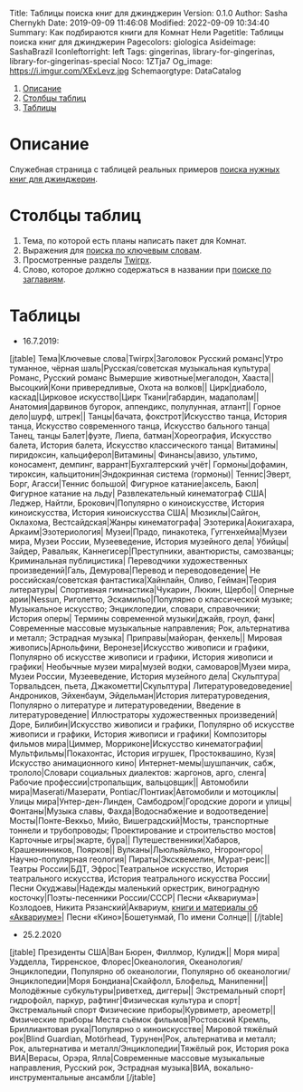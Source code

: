 Title: Таблицы поиска книг для джинджерин
Version: 0.1.0
Author: Sasha Chernykh
Date: 2019-09-09 11:46:08
Modified: 2022-09-09 10:34:40
Summary: Как подбираются книги для Комнат Нели
Pagetitle: Таблицы поиска книг для джинджерин
Pagecolors: giologica
Asideimage: SashaBrazil
Iconleftorright: left
Tags: gingerinas, library-for-gingerinas, library-for-gingerinas-special
Noco: 1ZTja7
Og_image: https://i.imgur.com/XExLevz.jpg
Schemaorgtype: DataCatalog

<!-- MarkdownTOC -->

1. [Описание](#Описание)
1. [Столбцы таблиц](#Столбцы-таблиц)
1. [Таблицы](#Таблицы)

<!-- /MarkdownTOC -->

<a id="Описание"></a>
# Описание

Служебная страница с таблицей реальных примеров [поиска нужных книг для джинджерин](../Gingerinas/Грейзи-Фа#Поиск-литературы).

<a id="Столбцы-таблиц"></a>
# Столбцы таблиц

1. Тема, по которой есть планы написать пакет для Комнат.
1. Выражения для [поиска по ключевым словам](../Gingerinas/Грейзи-Фа#По-ключевым-словам).
1. Просмотренные разделы [Twirpx](../Gingerinas/Грейзи-Фа#Twirpx).
1. Слово, которое должно содержаться в названии при [поиске по заглавиям](../Gingerinas/Грейзи-Фа#По-названию).

<a id="Таблицы"></a>
# Таблицы

+ 16.7.2019:

[jtable]
Тема|Ключевые слова|Twirpx|Заголовок
Русский романс|Утро туманное, чёрная шаль|Русская/советская музыкальная культура|Романс, Русский романс
Вымершие животные|мегалодон, Хааста||
Высоцкий|Кони привередливые, Охота на волков||
Цирк|диаболо, каскад|Цирковое искусство|Цирк
Ткани|габардин, мадаполам||
Анатомия|дарвинов бугорок, аппендикс, полулунная, атлант||
Горное дело|шурф, штрек||
Танцы|бачата, фокстрот|Искусство танца, История танца, Искусство современного танца, Искусство бального танца|Танец, танцы
Балет|фуэте, Лиепа, батман|Хореография, Искусство балета, История балета, Искусство классического танца|
Витамины|пиридоксин, кальциферол|Витамины|
Финансы|авизо, ультимо, коносамент, демпинг, варрант|Бухгалтерский учёт|
Гормоны|дофамин, тироксин, кальцитонин|Эндокринная система (гормоны)|
Теннис|Эверт, Борг, Агасси|Теннис большой|
Фигурное катание|аксель, Баюл|Фигурное катание на льду|
Развлекательный кинематограф США|Леджер, Найтли, Брокович|Популярно о киноискусстве, История киноискусства, История киноискусства США|
Мюзиклы|Сайгон, Оклахома, Вестсайдская|Жанры кинематографа|
Эзотерика|Аокигахара, Аркаим|Эзотериология|
Музеи|Прадо, пинакотека, Гуггенхейма|Музеи мира, Музеи России, Музееведение, История музейного дела|
Убийцы|Зайдер, Равальяк, Каннегисер|Преступники, авантюристы, самозванцы; Криминальная публицистика|
Переводчики художественных произведений|Галь, Демурова|Перевод и переводоведение|
Не российская/советская фантастика|Хайнлайн, Оливо, Гейман|Теория литературы|
Спортивная гимнастика|Чукарин, Люкин, Щербо||
Оперные арии|Nessun, Риголетто, Эскамильо|Популярно о классической музыке; Музыкальное искусство; Энциклопедии, словари, справочники; История оперы|
Термины современной музыки|джайв, гроул, фанк|Современные массовые музыкальные направления; Рок, альтернатива и металл; Эстрадная музыка|
Приправы|майоран, фенхель||
Мировая живопись|Арнольфини, Веронезе|Искусство живописи и графики, Популярно об искусстве живописи и графики, История живописи и графики|
Необычные музеи мира|музей водки, самоваров|Музеи мира, Музеи России, Музееведение, История музейного дела|
Скульптура|Торвальдсен, пьета, Джакометти|Скульптура|
Литературоведоведение|Андроников, Эйхенбаум, Эйдельман|История литературоведения, Популярно о литературе и литературоведении, Введение в литературоведение|
Иллюстраторы художественных произведений|Доре, Билибин|Искусство живописи и графики, Популярно об искусстве живописи и графики, История живописи и графики|
Композиторы фильмов мира|Циммер, Морриконе|Искусство кинематографии|
Мультфильмы|Покахонтас, История игрушек, Простоквашино, Кузя|Искусство анимационного кино|
Интернет-мемы|шушпанчик, сабж, трололо|Словари социальных диалектов: жаргонов, арго, сленга|
Рабочие профессии|стропальщик, вальцовщик||
Автомобили мира|Maserati/Мазерати, Pontiac/Понтиак|Автомобили и мотоциклы|
Улицы мира|Унтер-ден-Линден, Самбодром|Городские дороги и улицы|
Фонтаны|Музыка славы, Фахда|Водоснабжение и водоотведение|
Мосты|Понте-Веккьо, Мийо, Вишеградский|Мосты, транспортные тоннели и трубопроводы; Проектирование и строительство мостов|
Карточные игры|экарте, бура||
Путешественники|Хабаров, Крашенинников, Поярков||
Вулканы|Льюльяйльяко, Нгоронгоро|Научно-популярная геология|
Пираты|Эксквемелин, Мурат-реис||
Театры России|БДТ, Эфрос|Театральное искусство, История театрального искусства, История театрального искусства России|
Песни Окуджавы|Надежды маленький оркестрик, виноградную косточку|Поэты-песенники России/СССР|
Песни «Аквариума»|Козлодоев, Никита Рязанский|Аквариум, [книги и материалы об «Аквариуме»](https://ru.wikipedia.org/wiki/%D0%90%D0%BA%D0%B2%D0%B0%D1%80%D0%B8%D1%83%D0%BC_(%D0%B3%D1%80%D1%83%D0%BF%D0%BF%D0%B0)#%D0%9A%D0%BD%D0%B8%D0%B3%D0%B8_%D0%B8_%D0%BC%D0%B0%D1%82%D0%B5%D1%80%D0%B8%D0%B0%D0%BB%D1%8B_%D0%BE%D0%B1_%C2%AB%D0%90%D0%BA%D0%B2%D0%B0%D1%80%D0%B8%D1%83%D0%BC%D0%B5%C2%BB)|
Песни «Кино»|Бошетунмай, По имени Солнце||
[/jtable]

+ 25.2.2020

[jtable]
Президенты США|Ван Бюрен, Филлмор, Кулидж||
Моря мира|Уэдделла, Тирренское, Флорес|Океанология, Океанология/Энциклопедии, Популярно об океанологии, Популярно об океанологии/Энциклопедии|Моря
Бондиана|Скайфолл, Блофельд, Манипенни||
Молодёжные субкультуры|риветхед, диггеры||
Экстремальный спорт|гидрофойл, паркур, рафтинг|Физическая культура и спорт|Экстремальный спорт
Физические приборы|Курвиметр, ареометр||Физические приборы
Места съёмок фильмов|Ростовский Кремль, Бриллиантовая рука|Популярно о киноискусстве|
Мировой тяжёлый рок|Blind Guardian, Motörhead, Турунен|Рок, альтернатива и металл; Рок, альтернатива и металл/Энциклопедии|Тяжёлый рок, История рока
ВИА|Верасы, Орэра, Ялла|Современные массовые музыкальные направления, Русский рок, Эстрадная музыка|ВИА, вокально-инструментальные ансамбли
[/jtable]
